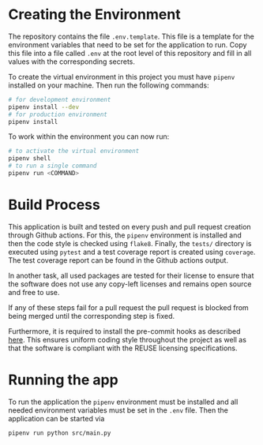 <!--
SPDX-License-Identifier: MIT
SPDX-FileCopyrightText: 2023 Felix Zailskas <felixzailskas@gmail.com>
-->

# Creating the Environment

The repository contains the file `.env.template`. This file is a template for
the environment variables that need to be set for the application to run. Copy
this file into a file called `.env` at the root level of this repository and
fill in all values with the corresponding secrets.

To create the virtual environment in this project you must have `pipenv`
installed on your machine. Then run the following commands:

```bash
# for development environment
pipenv install --dev
# for production environment
pipenv install
```

To work within the environment you can now run:

```bash
# to activate the virtual environment
pipenv shell
# to run a single command
pipenv run <COMMAND>
```

# Build Process

This application is built and tested on every push and pull request creation
through Github actions. For this, the `pipenv` environment is installed and then
the code style is checked using `flake8`. Finally, the `tests/` directory is
executed using `pytest` and a test coverage report is created using `coverage`.
The test coverage report can be found in the Github actions output.

In another task, all used packages are tested for their license to ensure that
the software does not use any copy-left licenses and remains open source and
free to use.

If any of these steps fail for a pull request the pull request is blocked from
being merged until the corresponding step is fixed.

Furthermore, it is required to install the pre-commit hooks as described
[here](https://github.com/amosproj/amos2023ws06-sales-lead-qualifier/wiki/Knowledge#pre-commit).
This ensures uniform coding style throughout the project as well as that the
software is compliant with the REUSE licensing specifications.

# Running the app

To run the application the `pipenv` environment must be installed and all needed
environment variables must be set in the `.env` file. Then the application can
be started via

```bash
pipenv run python src/main.py
```
